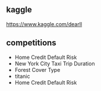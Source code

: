 ## kaggle
https://www.kaggle.com/dearll

## competitions

* Home Credit Default Risk
* New York City Taxi Trip Duration
* Forest Cover Type
* titanic
* Home Credit Default Risk
